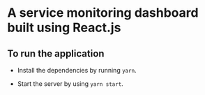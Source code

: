 # A service monitoring dashboard built using React.js

## To run the application

- Install the dependencies by running `yarn`.

- Start the server by using `yarn start`.
